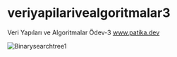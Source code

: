 # veriyapilarivealgoritmalar3
Veri Yapıları ve Algoritmalar Ödev-3
www.patika.dev 

![Binarysearchtree1](https://user-images.githubusercontent.com/110769765/220653651-89238b14-d57a-40fd-9d29-9182c5135455.PNG)
